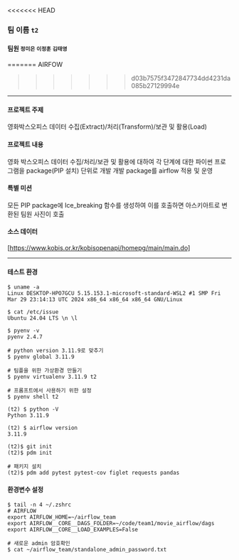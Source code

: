 <<<<<<< HEAD

### 팀 이름 `t2`
#### 팀원 `정미은` `이정훈` `김태영`
=======
AIRFOW 
>>>>>>> d03b7575f3472847734dd4231da085b27129994e
***
#### 프로젝트 주제
영화박스오피스 데이터 수집(Extract)/처리(Transform)/보관 및 활용(Load)

#### 프로젝트 내용
영화 박스오피스 데이터 수집/처리/보관 및 활용에 대하여 
각 단계에 대한 파이썬 프로그램을 package(PIP 설치) 단위로  개발
개발 package를 airflow 적용 및 운영

#### 특별 미션
모든 PIP package에 Ice_breaking 함수를 생성하여 이를 호출하면 
아스키아트로 변환된 팀원 사진이 호출

#### 소스 데이터
[https://www.kobis.or.kr/kobisopenapi/homepg/main/main.do]
***
#### 테스트 환경
```
$ uname -a
Linux DESKTOP-HPO7GCU 5.15.153.1-microsoft-standard-WSL2 #1 SMP Fri Mar 29 23:14:13 UTC 2024 x86_64 x86_64 x86_64 GNU/Linux

$ cat /etc/issue
Ubuntu 24.04 LTS \n \l

$ pyenv -v
pyenv 2.4.7

# python version 3.11.9로 맞추기
$ pyenv global 3.11.9

# 팀플을 위한 가상환경 만들기
$ pyenv virtualenv 3.11.9 t2

# 프롬프트에서 사용하기 위한 설정
$ pyenv shell t2

(t2) $ python -V
Python 3.11.9

(t2) $ airflow version
3.11.9

(t2)$ git init
(t2)$ pdm init

# 패키지 설치
(t2)$ pdm add pytest pytest-cov figlet requests pandas
```

#### 환경변수 설정
```
$ tail -n 4 ~/.zshrc
# AIRFLOW
export AIRFLOW_HOME=~/airflow_team
export AIRFLOW__CORE__DAGS_FOLDER=~/code/team1/movie_airflow/dags
export AIRFLOW__CORE__LOAD_EXAMPLES=False

# 새로운 admin 암호확인
$ cat ~/airflow_team/standalone_admin_password.txt
```



